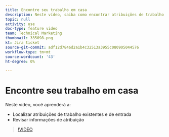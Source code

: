 ```yaml
---
title: Encontre seu trabalho em casa
description: Neste vídeo, saiba como encontrar atribuições de trabalho recebidas e existentes e revisar informações de atribuição .
topic: null
activity: use
doc-type: feature video
team: Technical Marketing
thumbnail: 335098.png
kt: Jira ticket
source-git-commit: adf12d7846d2a1b4c32513a3955c080905044576
workflow-type: tm+mt
source-wordcount: '43'
ht-degree: 0%

---
```


# Encontre seu trabalho em casa

Neste vídeo, você aprenderá a:

* Localizar atribuições de trabalho existentes e de entrada
* Revisar informações de atribuição

>[!VIDEO](https://video.tv.adobe.com/v/335098/?quality=12)
